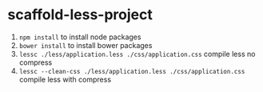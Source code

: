 # scaffold-less-project

1. `npm install` to install node packages
2. `bower install` to install bower packages
3. `lessc ./less/application.less ./css/application.css` compile less no compress
4. `lessc --clean-css ./less/application.less ./css/application.css` compile less with compress
